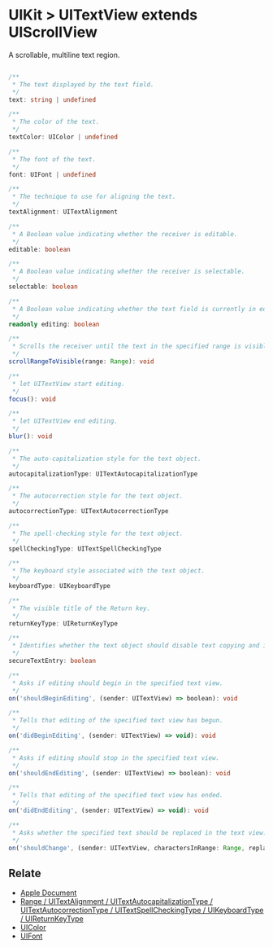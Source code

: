 # UIKit > UITextView extends UIScrollView

A scrollable, multiline text region.

```typescript

/**
 * The text displayed by the text field.
 */
text: string | undefined

/**
 * The color of the text.
 */
textColor: UIColor | undefined

/**
 * The font of the text.
 */
font: UIFont | undefined

/**
 * The technique to use for aligning the text.
 */
textAlignment: UITextAlignment

/**
 * A Boolean value indicating whether the receiver is editable.
 */
editable: boolean

/**
 * A Boolean value indicating whether the receiver is selectable.
 */
selectable: boolean

/**
 * A Boolean value indicating whether the text field is currently in edit mode.
 */
readonly editing: boolean

/**
 * Scrolls the receiver until the text in the specified range is visible.
 */
scrollRangeToVisible(range: Range): void

/**
 * let UITextView start editing.
 */
focus(): void

/**
 * let UITextView end editing.
 */
blur(): void

/**
 * The auto-capitalization style for the text object.
 */
autocapitalizationType: UITextAutocapitalizationType

/**
 * The autocorrection style for the text object.
 */
autocorrectionType: UITextAutocorrectionType

/**
 * The spell-checking style for the text object.
 */
spellCheckingType: UITextSpellCheckingType

/**
 * The keyboard style associated with the text object.
 */
keyboardType: UIKeyboardType

/**
 * The visible title of the Return key.
 */
returnKeyType: UIReturnKeyType

/**
 * Identifies whether the text object should disable text copying and in some cases hide the text being entered.
 */
secureTextEntry: boolean

/**
 * Asks if editing should begin in the specified text view.
 */
on('shouldBeginEditing', (sender: UITextView) => boolean): void

/**
 * Tells that editing of the specified text view has begun.
 */
on('didBeginEditing', (sender: UITextView) => void): void

/**
 * Asks if editing should stop in the specified text view.
 */
on('shouldEndEditing', (sender: UITextView) => boolean): void

/**
 * Tells that editing of the specified text view has ended.
 */
on('didEndEditing', (sender: UITextView) => void): void

/**
 * Asks whether the specified text should be replaced in the text view.
 */
on('shouldChange', (sender: UITextView, charactersInRange: Range, replacementString: string) => boolean): void
```

## Relate

* [Apple Document](https://developer.apple.com/documentation/uikit/uitextview?language=objc)
* [Range / UITextAlignment / UITextAutocapitalizationType / UITextAutocorrectionType / UITextSpellCheckingType / UIKeyboardType / UIReturnKeyType](Enums.md)
* [UIColor](UIColor.md)
* [UIFont](UIFont.md)